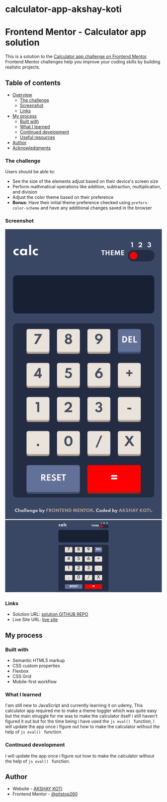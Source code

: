 # calculator-app-akshay-koti

# Frontend Mentor - Calculator app solution

This is a solution to the [Calculator app challenge on Frontend Mentor](https://www.frontendmentor.io/challenges/calculator-app-9lteq5N29). Frontend Mentor challenges help you improve your coding skills by building realistic projects. 

## Table of contents

- [Overview](#overview)
  - [The challenge](#the-challenge)
  - [Screenshot](#screenshot)
  - [Links](#links)
- [My process](#my-process)
  - [Built with](#built-with)
  - [What I learned](#what-i-learned)
  - [Continued development](#continued-development)
  - [Useful resources](#useful-resources)
- [Author](#author)
- [Acknowledgments](#acknowledgments)

### The challenge

Users should be able to:

- See the size of the elements adjust based on their device's screen size
- Perform mathmatical operations like addition, subtraction, multiplication, and division
- Adjust the color theme based on their preference
- **Bonus**: Have their initial theme preference checked using `prefers-color-scheme` and have any additional changes saved in the browser

### Screenshot

![](images/calculator-app-mobile-view.jpg)
![](images/calculator-app-desktop-view.png)

### Links

- Solution URL: [solution GITHUB REPO](https://github.com/pitstop260/calculator-app-akshay-koti/edit/main/README.md)
- Live Site URL: [live site](https://pitstop260.github.io/calculator-app-akshay-koti/)

## My process

### Built with

- Semantic HTML5 markup
- CSS custom properties
- Flexbox
- CSS Grid
- Mobile-first workflow

### What I learned

I'am still new to JavaScript and currently learning it on udemy, This calculator app required me to make a theme toggler which was quite easy but the main struggle for me was to make the calculator itself i still haven't figured it out but for the time being i have used the ```js eval() ``` function, I will update the app once i figure out how to make the calculator without the help of ```js eval() ``` function.

### Continued development
I will update the app once i figure out how to make the calculator without the help of ```js eval() ``` function.

## Author

- Website - [AKSHAY KOTI](https://pitstop260.github.io/freecodecamp5/)
- Frontend Mentor - [@pitstop260](https://www.frontendmentor.io/profile/yourusername)
